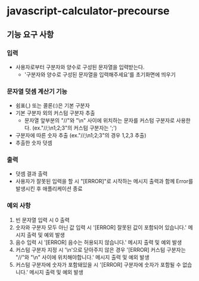 # javascript-calculator-precourse

## 기능 요구 사항

### 입력

- 사용자로부터 구분자와 양수로 구성된 문자열을 입력받는다.
  - '구분자와 양수로 구성된 문자열을 입력해주세요'를 초기화면에 띄우기

### 문자열 덧셈 계산기 기능

- 쉼표(,) 또는 콜론(:)은 기본 구분자
- 기본 구분자 외의 커스텀 구분자 추출
  - 문자열 앞부분의 "//"와 "\n" 사이에 위치하는 문자를 커스텀 구분자로 사용한다. (ex."//;\n1;2;3"의 커스텀 구분자는 ';')
- 구분자에 따른 숫자 추출 (ex."//;\n1;2;3"의 경우 1,2,3 추출)
- 추출한 숫자 덧셈

### 출력

- 덧셈 결과 출력
- 사용자가 잘못된 입력을 할 시 "[ERROR]"로 시작하는 메시지 출력과 함께 Error를 발생시킨 후 애플리케이션 종료

### 예외 사항

1. 빈 문자열 입력 시 0 출력
2. 숫자와 구분자 모두 아닌 값 입력 시 '[ERROR] 잘못된 값이 포함되어 있습니다.' 메시지 출력 및 예외 발생
3. 음수 입력 시 '[ERROR] 음수는 허용되지 않습니다.' 메시지 출력 및 예외 발생
4. 커스텀 구분자 지정 시 '\n'으로 닫아주지 않은 경우
   '[ERROR] 커스텀 구분자는 "//"와 "\n" 사이에 위치해야합니다.' 메시지 출력 및 예외 발생
5. 커스텀 구분자에 숫자가 포함돼있을 시 '[ERROR] 구분자에 숫자가 포함될 수 없습니다.' 메시지 출력 및 예외 발생
